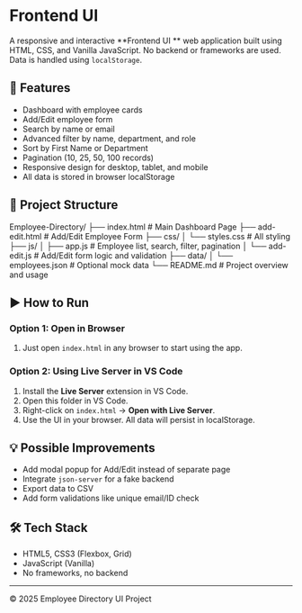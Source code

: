 # Frontend UI 

A responsive and interactive **Frontend UI ** web application built using HTML, CSS, and Vanilla JavaScript. No backend or frameworks are used. Data is handled using `localStorage`.

## 🔧 Features

- Dashboard with employee cards
- Add/Edit employee form
- Search by name or email
- Advanced filter by name, department, and role
- Sort by First Name or Department
- Pagination (10, 25, 50, 100 records)
- Responsive design for desktop, tablet, and mobile
- All data is stored in browser localStorage

## 📁 Project Structure

Employee-Directory/
├── index.html # Main Dashboard Page
├── add-edit.html # Add/Edit Employee Form
├── css/
│ └── styles.css # All styling
├── js/
│ ├── app.js # Employee list, search, filter, pagination
│ └── add-edit.js # Add/Edit form logic and validation
├── data/
│ └── employees.json # Optional mock data
└── README.md # Project overview and usage



## ▶️ How to Run

### Option 1: Open in Browser

1. Just open `index.html` in any browser to start using the app.

### Option 2: Using Live Server in VS Code

1. Install the **Live Server** extension in VS Code.
2. Open this folder in VS Code.
3. Right-click on `index.html` → **Open with Live Server**.
4. Use the UI in your browser. All data will persist in localStorage.


## 💡 Possible Improvements

- Add modal popup for Add/Edit instead of separate page
- Integrate `json-server` for a fake backend
- Export data to CSV
- Add form validations like unique email/ID check

## 🛠 Tech Stack

- HTML5, CSS3 (Flexbox, Grid)
- JavaScript (Vanilla)
- No frameworks, no backend

---

© 2025 Employee Directory UI Project
